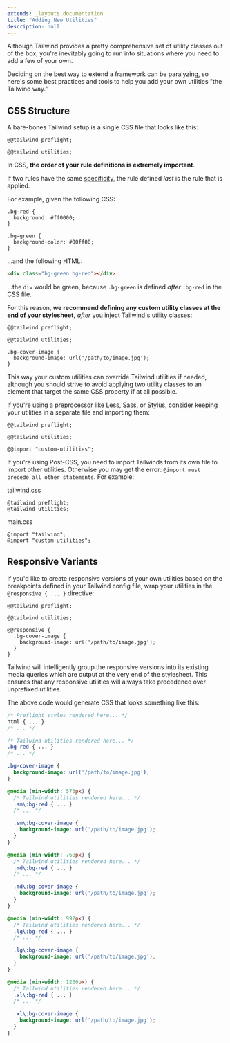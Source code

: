 ```yaml
---
extends: _layouts.documentation
title: "Adding New Utilities"
description: null
---
```


Although Tailwind provides a pretty comprehensive set of utility classes out of the box, you're inevitably going to run into situations where you need to add a few of your own.

Deciding on the best way to extend a framework can be paralyzing, so here's some best practices and tools to help you add your own utilities "the Tailwind way."

## CSS Structure

A bare-bones Tailwind setup is a single CSS file that looks like this:

```less
@@tailwind preflight;

@@tailwind utilities;
```

In CSS, **the order of your rule definitions is extremely important**.

If two rules have the same [specificity](https://developer.mozilla.org/en-US/docs/Web/CSS/Specificity), the rule defined *last* is the rule that is applied.

For example, given the following CSS:

```less
.bg-red {
  background: #ff0000;
}

.bg-green {
  background-color: #00ff00;
}
```

...and the following HTML:

```html
<div class="bg-green bg-red"></div>
```

...the `div` would be green, because `.bg-green` is defined *after* `.bg-red` in the CSS file.

For this reason, **we recommend defining any custom utility classes at the end of your stylesheet,** *after* you inject Tailwind's utility classes:

```less
@@tailwind preflight;

@@tailwind utilities;

.bg-cover-image {
  background-image: url('/path/to/image.jpg');
}
```

This way your custom utilities can override Tailwind utilities if needed, although you should strive to avoid applying two utility classes to an element that target the same CSS property if at all possible.

If you're using a preprocessor like Less, Sass, or Stylus, consider keeping your utilities in a separate file and importing them:

```less
@@tailwind preflight;

@@tailwind utilities;

@@import "custom-utilities";
```

If you're using Post-CSS, you need to import Tailwinds from its own file to import other utilities. Otherwise you may get the error: `@import must precede all other statements`. For example:

tailwind.css
```
@tailwind preflight;
@tailwind utilities;
```

main.css
```
@import "tailwind";
@import "custom-utilities";
```

## Responsive Variants

If you'd like to create responsive versions of your own utilities based on the breakpoints defined in your Tailwind config file, wrap your utilities in the `@responsive { ... }` directive:

```less
@@tailwind preflight;

@@tailwind utilities;

@@responsive {
  .bg-cover-image {
    background-image: url('/path/to/image.jpg');
  }
}
```

Tailwind will intelligently group the responsive versions into its existing media queries which are output at the very end of the stylesheet. This ensures that any responsive utilities will always take precedence over unprefixed utilities.

The above code would generate CSS that looks something like this:

```css
/* Preflight styles rendered here... */
html { ... }
/* ... */

/* Tailwind utilities rendered here... */
.bg-red { ... }
/* ... */

.bg-cover-image {
  background-image: url('/path/to/image.jpg');
}

@media (min-width: 576px) {
  /* Tailwind utilities rendered here... */
  .sm\:bg-red { ... }
  /* ... */

  .sm\:bg-cover-image {
    background-image: url('/path/to/image.jpg');
  }
}

@media (min-width: 768px) {
  /* Tailwind utilities rendered here... */
  .md\:bg-red { ... }
  /* ... */

  .md\:bg-cover-image {
    background-image: url('/path/to/image.jpg');
  }
}

@media (min-width: 992px) {
  /* Tailwind utilities rendered here... */
  .lg\:bg-red { ... }
  /* ... */

  .lg\:bg-cover-image {
    background-image: url('/path/to/image.jpg');
  }
}

@media (min-width: 1200px) {
  /* Tailwind utilities rendered here... */
  .xl\:bg-red { ... }
  /* ... */

  .xl\:bg-cover-image {
    background-image: url('/path/to/image.jpg');
  }
}
```
